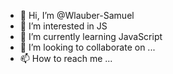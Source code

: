 - 👋 Hi, I’m @Wlauber-Samuel
- 👀 I’m interested in JS
- 🌱 I’m currently learning JavaScript
- 💞️ I’m looking to collaborate on ...
- 📫 How to reach me ...

<!---
Wlauber-Samuel/Wlauber-Samuel is a ✨ special ✨ repository because its `README.md` (this file) appears on your GitHub profile.
You can click the Preview link to take a look at your changes.
--->
